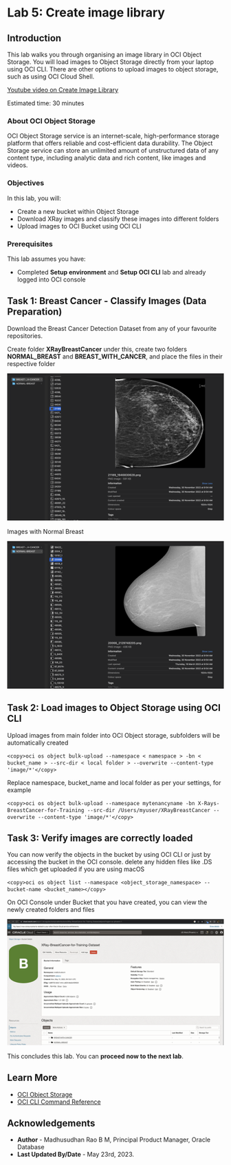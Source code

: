 # Lab 5: Create image library

## Introduction

This lab walks you through organising an image library in OCI Object Storage. You will load images to Object Storage directly from your laptop using OCI CLI. There are other options to upload images to object storage, such as using OCI Cloud Shell.

[Youtube video on Create Image Library](youtube:Y3xsaFSwRmA:large)

Estimated time: 30 minutes

### About OCI Object Storage

OCI Object Storage service is an internet-scale, high-performance storage platform that offers reliable and cost-efficient data durability. The Object Storage service can store an unlimited amount of unstructured data of any content type, including analytic data and rich content, like images and videos.

### Objectives

In this lab, you will:
 
* Create a new bucket within Object Storage
* Download XRay images and classify these images into different folders 
* Upload images to OCI Bucket using OCI CLI

### Prerequisites

This lab assumes you have:

* Completed **Setup environment** and **Setup OCI CLI** lab and already logged into OCI console

## Task 1: Breast Cancer - Classify Images (Data Preparation)  

Download the Breast Cancer Detection Dataset from any of your favourite repositories.

Create folder **XRayBreastCancer** under this, create two folders **NORMAL\_BREAST** and **BREAST\_WITH\_CANCER**, and place the files in their respective folder
 
![Raw Images Breast Cancer](images/breast-cancer.png " ")
 
Images with Normal Breast

![Raw Images Normal Breast](images/normal-breast.png " ")
 
## Task 2: Load images to Object Storage using OCI CLI

Upload images from main folder into OCI Object storage, subfolders will be automatically created

```text
<copy>oci os object bulk-upload --namespace < namespace > -bn < bucket_name > --src-dir < local folder > --overwrite --content-type 'image/*'</copy>
```

Replace namespace, bucket_name and local folder as per your settings, for example

```text
<copy>oci os object bulk-upload --namespace mytenancyname -bn X-Rays-BreastCancer-for-Training --src-dir /Users/myuser/XRayBreastCancer --overwrite --content-type 'image/*'</copy>
```
 
## Task 3: Verify images are correctly loaded

You can now verify the objects in the bucket by using OCI CLI or just by accessing the bucket in the OCI console. delete any hidden files like .DS files which get uploaded if you are using macOS

 ```text
<copy>oci os object list --namespace <object_storage_namespace> --bucket-name <bucket_name></copy>
```

On OCI Console under Bucket that you have created, you can view the newly created folders and files

![View folders](images/breast-cancer-bucket.png " ")
 
This concludes this lab. You can **proceed now to the next lab**.

## Learn More

* [OCI Object Storage](https://docs.oracle.com/en-us/iaas/Content/Object/home.htm)
* [OCI CLI Command Reference](https://docs.oracle.com/en-us/iaas/tools/oci-cli/3.22.3/oci_cli_docs/oci.html)
 
## Acknowledgements

* **Author** - Madhusudhan Rao B M, Principal Product Manager, Oracle Database
* **Last Updated By/Date** - May 23rd, 2023.